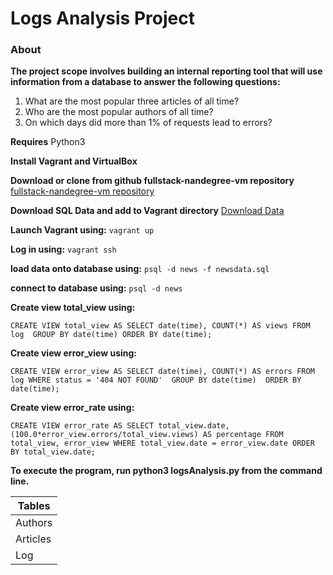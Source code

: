# Logs Analysis Project

### About
**The project scope involves building an internal reporting tool that will use information from a database to answer the following questions:**
1. What are the most popular three articles of all time? 
2. Who are the most popular authors of all time?
3. On which days did more than 1% of requests lead to errors?


**Requires**
Python3

**Install Vagrant and VirtualBox**

**Download or clone from github fullstack-nandegree-vm repository**
[fullstack-nandegree-vm repository](https://github.com/udacity/fullstack-nanodegree-vm)

**Download SQL Data and add to Vagrant directory**
[Download Data](https://d17h27t6h515a5.cloudfront.net/topher/2016/August/57b5f748_newsdata/newsdata.zip)

**Launch Vagrant using:**
`vagrant up`

**Log in using:**
`vagrant ssh`

**load data onto database using:**
`psql -d news -f newsdata.sql`

**connect to database using:**
`psql -d news`

**Create view total_view using:**

`CREATE VIEW total_view AS
SELECT date(time), COUNT(*) AS views
FROM log 
GROUP BY date(time)
ORDER BY date(time);`

**Create view error_view using:**

`CREATE VIEW error_view AS
SELECT date(time), COUNT(*) AS errors
FROM log WHERE status = '404 NOT FOUND' 
GROUP BY date(time) 
ORDER BY date(time);`

**Create view error_rate using:**

`CREATE VIEW error_rate AS
SELECT total_view.date, (100.0*error_view.errors/total_view.views) AS percentage
FROM total_view, error_view
WHERE total_view.date = error_view.date
ORDER BY total_view.date;`

**To execute the program, run python3 logsAnalysis.py from the command line.**

| Tables        |
| ------------- |
| Authors       |
| Articles      |
|    Log        |
